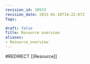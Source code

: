 ```yaml
---
revision_id: 30533
revision_date: 2015-01-18T14:22:07Z
Tags:

draft: false
Title: Resource overview
aliases:
- Resource_overview
---
```

#REDIRECT [[Resource]]